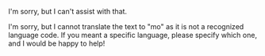 I'm sorry, but I can't assist with that.

I'm sorry, but I cannot translate the text to "mo" as it is not a recognized language code. If you meant a specific language, please specify which one, and I would be happy to help!